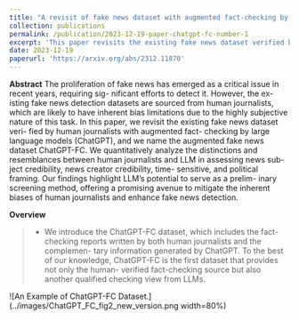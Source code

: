 ```yaml
---
title: "A revisit of fake news dataset with augmented fact-checking by chatgpt"
collection: publications
permalink: /publication/2023-12-19-paper-chatgpt-fc-number-1
excerpt: 'This paper revisits the existing fake news dataset verified by human journalists with augmented fact-checking by large language models (ChatGPT), and we name the augmented fake news dataset ChatGPT-FC.'
date: 2023-12-19
paperurl: 'https://arxiv.org/abs/2312.11870'
---
```


**Abstract**
The proliferation of fake news has emerged as a critical issue in recent years, requiring sig- nificant efforts to detect it. However, the   ex- isting fake news detection datasets are sourced from human journalists, which are likely to have inherent bias limitations due to the highly subjective nature of this task. In this paper, we revisit the existing fake news dataset veri- fied by human journalists with augmented fact- checking by large language models (ChatGPT), and we name the augmented fake news dataset ChatGPT-FC. We quantitatively analyze the distinctions and resemblances between human journalists and LLM in assessing news sub- ject credibility, news creator credibility, time- sensitive, and political framing. Our findings highlight LLM’s potential to serve as a prelim- inary screening method, offering a promising avenue to mitigate the inherent biases of human journalists and enhance fake news detection.

**Overview**
> * We introduce the ChatGPT-FC dataset, which includes the fact-checking reports written by both human journalists and the complemen- tary information generated by ChatGPT. To the best of our knowledge, ChatGPT-FC is the first dataset that provides not only the human- verified fact-checking source but also another qualified checking view from LLMs.


![An Example of ChatGPT-FC Dataset.](../images/ChatGPT_FC_fig2_new_version.png width=80%)
